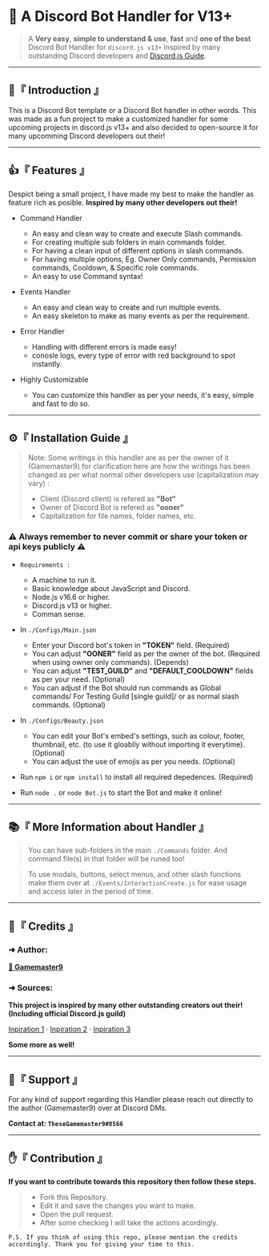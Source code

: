 #  🤖 A Discord Bot Handler for V13+

> A **Very easy**, **simple to understand & use**, **fast** and **one of the best** Discord Bot Handler for `discord.js v13+` Inspired by many outstanding Discord developers and [Discord.js Guide](https://discordjs.guide/#before-you-begin).

---

## 👋『 Introduction 』

This is a Discord Bot template or a Discord Bot handler in other words. This was made as a fun project to make a customized handler for some upcoming projects in discord.js v13+ and also decided to open-source it for many upcomming Discord developers out their!

---

## 👍『 Features 』

Despict being a small project, I have made my best to make the handler as feature rich as posible. **Inspired by many other developers out their!**

- Command Handler
    - An easy and clean way to create and execute Slash commands.
    - For creating multiple sub folders in main commands folder.
    - For having a clean input of different options in slash commands. 
    - For having multiple options, Eg. Owner Only commands, Permission commands, Cooldown, & Specific role commands.
    - An easy to use Command syntax!

- Events Handler
    - An easy and clean way to create and run multiple events.
    - An easy skeleton to make as many events as per the requirement.

- Error Handler
    - Handling with different errors is made easy!
    - conosle logs, every type of error with red background to spot instantly.

- Highly Customizable
    - You can customize this handler as per your needs, it's easy, simple and fast to do so.

---

## ⚙️『 Installation Guide 』

> Note: Some writings in this handler are as per the owner of it (Gamemaster9) for clarification here are how the writings has been changed as per what normal other developers use (capitalization may vary) :
> - Client (Discord client) is refered as **"Bot"**
> - Owner of Discord Bot is refered as **"ooner"**
> - Capitalization for file names, folder names, etc.

### **⚠️ Always remember to never commit or share your token or api keys publicly ⚠️**

- `Requirements :`
    - A machine to run it.
    - Basic knowledge about JavaScript and Discord.
    - Node.js v16.6 or higher.
    - Discord.js v13 or higher.
    - Comman sense.

- In `./Configs/Main.json` 
    - Enter your Discord bot's token in **"TOKEN"** field. (Required)
    - You can adjust **"OONER"** field as per the owner of the bot. (Required when using owner only commands). (Depends)
    - You can adjust **"TEST_GUILD"** and **"DEFAULT_COOLDOWN"** fields as per your need. (Optional)
    - You can adjust if the Bot should run commands as Global commands/ For Testing Guild [single guild]/ or as normal slash commands. (Optional)

- In `./Configs/Beauty.json`
    - You can edit your Bot's embed's settings, such as colour, footer, thumbnail, etc. (to use it gloablly without importing it everytime). (Optional)
    - You can adjust the use of emojis as per you needs. (Optional)

- Run `npm i` or `npm install` to install all required depedences. (Required)

- Run `node .` or `node Bot.js` to start the Bot and make it online!

---

## 📚『 More Information about Handler 』

> You can have sub-folders in the main `./Commands` folder. And command file(s) in that folder will be runed too!

> To use modals, buttons, select menus, and other slash functions make them over at `./Events/InteractionCreate.js` for ease usage and access later in the period of time.

---

## 📜『 Credits 』

### ➜ Author:

[**👤 Gamemaster9**](https://github.com/GujuG9)

### ➜ Sources:

**This project is inspired by many other outstanding creators out their! (Including official Discord.js guild)**

[Inpiration 1](https://github.com/Tomato6966) · 
[Inpiration 2](https://github.com/LukeIsHereToDevelop) · 
[Inpiration 3](https://discordjs.guide/)

**Some more as well!**

---

## 📜『 Support 』

For any kind of support regarding this Handler please reach out directly to the author (Gamemaster9) over at Discord DMs.

**Contact at: `TheseGamemaster9#8566`**

---

## ✋『 Contribution 』

**If you want to contribute towards this repository then follow these steps.**

> - Fork this Repository.
> - Edit it and save the changes you want to make.
> - Open the pull request.
> - After some checking I will take the actions acordingly.

```fix 
P.S. If you think of using this repo, please mention the credits accordingly. Thank you for giving your time to this.
```
